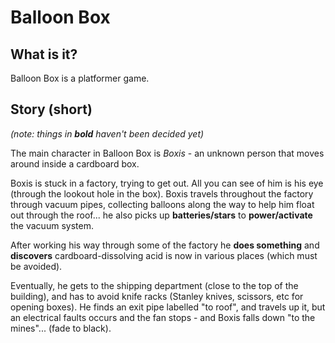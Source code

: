 Balloon Box
===========

What is it?
-----------

Balloon Box is a platformer game.

Story (short)
-------------

_(note: things in **bold** haven't been decided yet)_

The main character in Balloon Box is _Boxis_ - an unknown person that moves around inside a cardboard box.

Boxis is stuck in a factory, trying to get out. All you can see of him is his eye (through the lookout hole in the box). Boxis travels throughout the factory through vacuum pipes, collecting balloons along the way to help him float out through the roof... he also picks up **batteries/stars** to **power/activate** the vacuum system.

After working his way through some of the factory he **does something** and **discovers** cardboard-dissolving acid is now in various places (which must be avoided).

Eventually, he gets to the shipping department (close to the top of the building), and has to avoid knife racks (Stanley knives, scissors, etc for opening boxes). He finds an exit pipe labelled "to roof", and travels up it, but an electrical faults occurs and the fan stops - and Boxis falls down "to the mines"... (fade to black).
